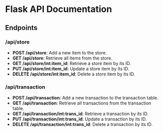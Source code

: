 # Flask API Documentation

## Endpoints

### /api/store

- **POST /api/store**: Add a new item to the store.
- **GET /api/store**: Retrieve all items from the store.
- **GET /api/store/int:item_id**: Retrieve a store item by its ID.
- **PUT /api/store/int:item_id**: Update a store item by its ID.
- **DELETE /api/store/int:item_id**: Delete a store item by its ID.

### /api/transaction

- **POST /api/transaction**: Add a new transaction to the transaction table.
- **GET /api/transaction**: Retrieve all transactions from the transaction table.
- **GET /api/transaction/int:trans_id**: Retrieve a transaction by its ID.
- **PUT /api/transaction/int:trans_id**: Update a transaction by its ID.
- **DELETE /api/transaction/int:trans_id**: Delete a transaction by its ID.
